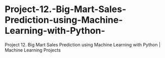 # Project-12.-Big-Mart-Sales-Prediction-using-Machine-Learning-with-Python-
Project 12. Big Mart Sales Prediction using Machine Learning with Python | Machine Learning Projects
